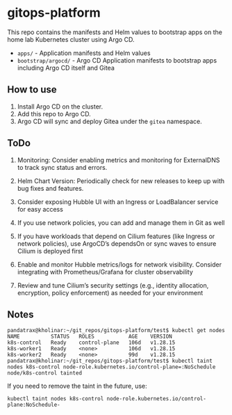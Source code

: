 # gitops-platform

This repo contains the manifests and Helm values to bootstrap apps on the home lab Kubernetes cluster using Argo CD.

- `apps/` - Application manifests and Helm values
- `bootstrap/argocd/` - Argo CD Application manifests to bootstrap apps including Argo CD itself and Gitea

## How to use

1. Install Argo CD on the cluster.
2. Add this repo to Argo CD.
3. Argo CD will sync and deploy Gitea under the `gitea` namespace.

## ToDo

1. Monitoring: Consider enabling metrics and monitoring for ExternalDNS to track sync status and errors.

2. Helm Chart Version: Periodically check for new releases to keep up with bug fixes and features.

3. Consider exposing Hubble UI with an Ingress or LoadBalancer service for easy access

4. If you use network policies, you can add and manage them in Git as well

5. If you have workloads that depend on Cilium features (like Ingress or network policies), use ArgoCD’s dependsOn or sync waves to ensure Cilium is deployed first

6. Enable and monitor Hubble metrics/logs for network visibility. Consider integrating with Prometheus/Grafana for cluster observability

7. Review and tune Cilium’s security settings (e.g., identity allocation, encryption, policy enforcement) as needed for your environment


## Notes
```
pandatrax@kholinar:~/git_repos/gitops-platform/test$ kubectl get nodes
NAME          STATUS   ROLES           AGE    VERSION
k8s-control   Ready    control-plane   106d   v1.28.15
k8s-worker1   Ready    <none>          106d   v1.28.15
k8s-worker2   Ready    <none>          99d    v1.28.15
pandatrax@kholinar:~/git_repos/gitops-platform/test$ kubectl taint nodes k8s-control node-role.kubernetes.io/control-plane=:NoSchedule
node/k8s-control tainted
```
If you need to remove the taint in the future, use:

```
kubectl taint nodes k8s-control node-role.kubernetes.io/control-plane:NoSchedule-
```